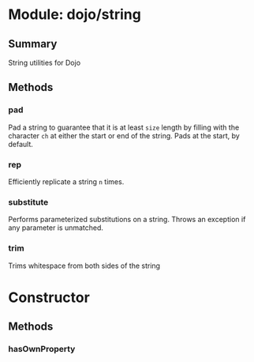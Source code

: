 # Module: dojo/string

## Summary

String utilities for Dojo
## Methods

### pad
Pad a string to guarantee that it is at least `size` length by
filling with the character `ch` at either the start or end of the
string. Pads at the start, by default.

### rep
Efficiently replicate a string `n` times.

### substitute
Performs parameterized substitutions on a string. Throws an
exception if any parameter is unmatched.

### trim
Trims whitespace from both sides of the string

# Constructor

## Methods

### hasOwnProperty


